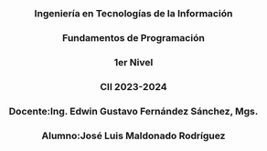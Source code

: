 <!DOCTYPE html>
<html>
    <head>
<meta charset="utf-8" />

<body>
    <br>
    <br>
    <center><img src="https://www.uea.edu.ec/web/v2/wp-content/uploads/2023/02/logo-300x100-color-azul-2-1.png" alt=""></center>
    <br>
    <center><h3>Ingeniería en Tecnologías de la Información</h3></center>
<center><h3>Fundamentos de Programación</h3></center>
<center><h3>1er Nivel</h3></</center>
<center><h3>CII 2023-2024</h3></center>
    <center><h3>Docente:Ing. Edwin Gustavo Fernández Sánchez, Mgs.</h3><center>
<center><h3>Alumno:José Luis Maldonado Rodríguez</h3><center>
</body>
</html>
